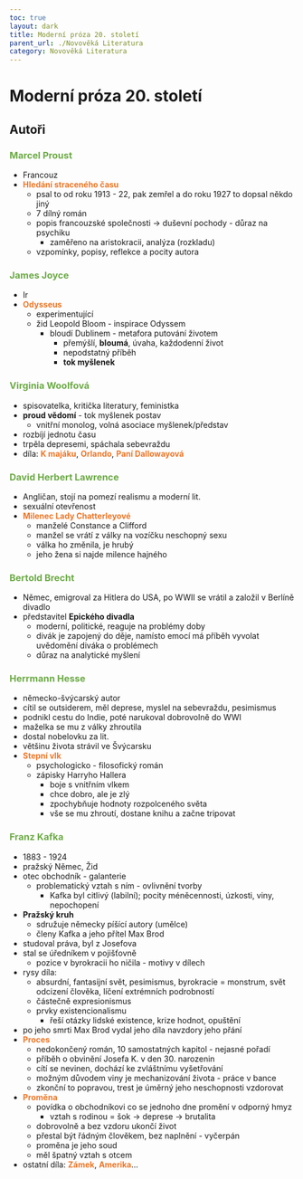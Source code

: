 ```yaml
---
toc: true
layout: dark
title: Moderní próza 20. století
parent_url: ./Novověká Literatura 
category: Novověká Literatura 
---
```


# Moderní próza 20. století

## Autoři

### <span style="color: #6CAA46">**Marcel Proust**</span>
* Francouz
* <span style="color: #EC7627">**Hledání straceného času**</span>
    * psal to od roku 1913 - 22, pak zemřel a do roku 1927 to dopsal někdo jiný
    * 7 dílný román
    * popis francouzské společnosti -> duševní pochody - důraz na psychiku
        * zaměřeno na aristokracii, analýza (rozkladu)
    * vzpomínky, popisy, reflekce a pocity autora

### <span style="color: #6CAA46">**James Joyce**</span>
* Ir
* <span style="color: #EC7627">**Odysseus**</span>
    * experimentující
    * žid Leopold Bloom - inspirace Odyssem
        * bloudí Dublinem - metafora putování životem
            * přemýšlí, **bloumá**, úvaha, každodenní život
            * nepodstatný příběh
            * **tok myšlenek**

### <span style="color: #6CAA46">**Virginia Woolfová**</span>
* spisovatelka, kritička literatury, feministka
* **proud vědomí** - tok myšlenek postav
    * vnitřní monolog, volná asociace myšlenek/představ
* rozbíjí jednotu času
* trpěla depresemi, spáchala sebevraždu
* díla: <span style="color: #EC7627">**K majáku**</span>, <span style="color: #EC7627">**Orlando**</span>, <span style="color: #EC7627">**Paní Dallowayová**</span>

### <span style="color: #6CAA46">**David Herbert Lawrence**</span>
* Angličan, stojí na pomezí realismu a moderní lit.
* sexuální otevřenost
* <span style="color: #EC7627">**Milenec Lady Chatterleyové**</span>
    * manželé Constance a Clifford
    * manžel se vrátí z války na vozíčku neschopný sexu
    * válka ho změnila, je hrubý
    * jeho žena si najde milence hajného

### <span style="color: #6CAA46">**Bertold Brecht**</span>
* Němec, emigroval za Hitlera do USA, po WWII se vrátil a založil v Berlíně divadlo
* představitel **Epického divadla**
    * moderní, politické, reaguje na problémy doby
    * divák je zapojený do děje, namísto emocí má příběh vyvolat uvědomění diváka o problémech
    * důraz na analytické myšlení

### <span style="color: #6CAA46">**Herrmann Hesse**</span>
* německo-švýcarský autor
* cítil se outsiderem, měl deprese, myslel na sebevraždu, pesimismus
* podnikl cestu do Indie, poté narukoval dobrovolně do WWI
* maželka se mu z války zhroutila
* dostal nobelovku za lit.
* většinu života strávil ve Švýcarsku
* <span style="color: #EC7627">**Stepní vlk**</span>
    * psychologicko - filosofický román
    * zápisky Harryho Hallera
        * boje s vnitřním vlkem
        * chce dobro, ale je zlý
        * zpochybňuje hodnoty rozpolceného světa
        * vše se mu zhroutí, dostane knihu a začne tripovat

### <span style="color: #6CAA46">**Franz Kafka**</span>
* 1883 - 1924
* pražský Němec, Žid
* otec obchodník - galanterie
    * problematický vztah s ním - ovlivnění tvorby
        * Kafka byl citlivý (labilní); pocity méněcennosti, úzkosti, viny, nepochopení
* **Pražský kruh**
    * sdružuje německy píšící autory (umělce)
    * členy Kafka a jeho přítel Max Brod
* studoval práva, byl z Josefova
* stal se úředníkem v pojišťovně
    * pozice v byrokracii ho ničila - motivy v dílech
* rysy díla:
    * absurdní, fantasijní svět, pesimismus, byrokracie = monstrum, svět odcizení člověka, líčení extrémních podrobností
    * částečně expresionismus
    * prvky existencionalismu
        * řeší otázky lidské existence, krize hodnot, opuštění
* po jeho smrti Max Brod vydal jeho díla navzdory jeho přání
* <span style="color: #EC7627">**Proces**</span>
    * nedokončený román, 10 samostatných kapitol - nejasné pořadí
    * příběh o obvinění Josefa K. v den 30. narozenin
    * cítí se nevinen, dochází ke zvláštnímu vyšetřování
    * možným důvodem viny je mechanizování života - práce v bance
    * zkonční to popravou, trest je úměrný jeho neschopnosti vzdorovat
* <span style="color: #EC7627">**Proměna**</span>
    * povídka o obchodníkovi co se jednoho dne promění v odporný hmyz
        * vztah s rodinou = šok -> deprese -> brutalita
    * dobrovolně a bez vzdoru ukončí život
    * přestal být řádným člověkem, bez naplnění - vyčerpán
    * proměna je jeho soud
    * měl špatný vztah s otcem
* ostatní díla: <span style="color: #EC7627">**Zámek**</span>, <span style="color: #EC7627">**Amerika**</span>...
